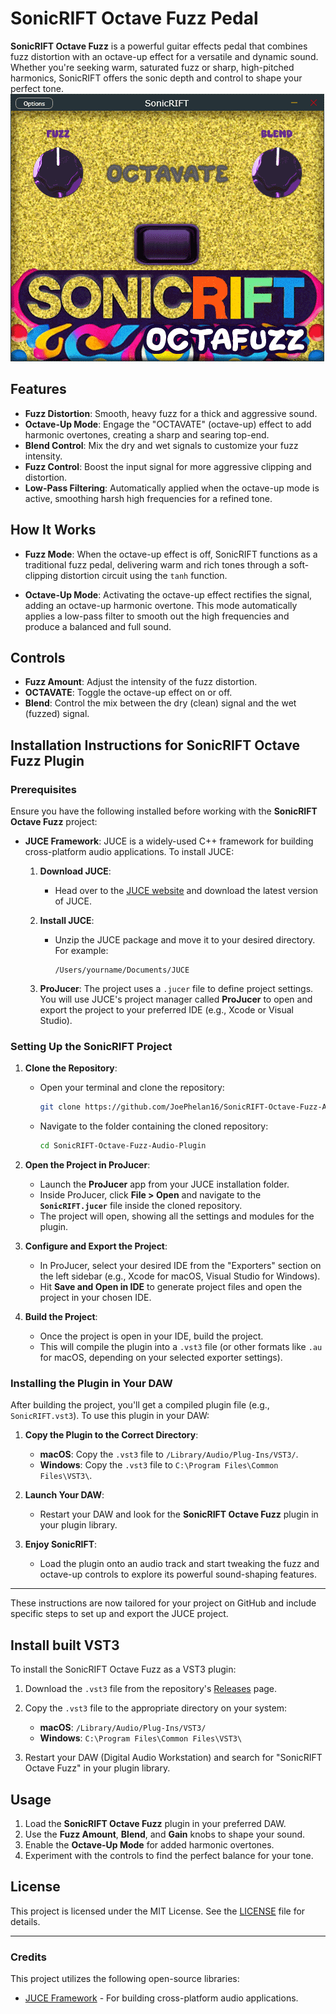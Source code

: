 # SonicRIFT Octave Fuzz Pedal

**SonicRIFT Octave Fuzz** is a powerful guitar effects pedal that combines fuzz distortion with an octave-up effect for a versatile and dynamic sound. Whether you're seeking warm, saturated fuzz or sharp, high-pitched harmonics, SonicRIFT offers the sonic depth and control to shape your perfect tone.
![SonicRIFT Octave Fuzz Pedal](SonicRIFTdemo.gif)

## Features

- **Fuzz Distortion**: Smooth, heavy fuzz for a thick and aggressive sound.
- **Octave-Up Mode**: Engage the "OCTAVATE" (octave-up) effect to add harmonic overtones, creating a sharp and searing top-end.
- **Blend Control**: Mix the dry and wet signals to customize your fuzz intensity.
- **Fuzz Control**: Boost the input signal for more aggressive clipping and distortion.
- **Low-Pass Filtering**: Automatically applied when the octave-up mode is active, smoothing harsh high frequencies for a refined tone.

## How It Works

- **Fuzz Mode**: When the octave-up effect is off, SonicRIFT functions as a traditional fuzz pedal, delivering warm and rich tones through a soft-clipping distortion circuit using the `tanh` function.
  
- **Octave-Up Mode**: Activating the octave-up effect rectifies the signal, adding an octave-up harmonic overtone. This mode automatically applies a low-pass filter to smooth out the high frequencies and produce a balanced and full sound.

## Controls

- **Fuzz Amount**: Adjust the intensity of the fuzz distortion.
- **OCTAVATE**: Toggle the octave-up effect on or off.
- **Blend**: Control the mix between the dry (clean) signal and the wet (fuzzed) signal.

## Installation Instructions for **SonicRIFT Octave Fuzz** Plugin

### Prerequisites

Ensure you have the following installed before working with the **SonicRIFT Octave Fuzz** project:

- **JUCE Framework**: JUCE is a widely-used C++ framework for building cross-platform audio applications. To install JUCE:
  
  1. **Download JUCE**:
     - Head over to the [JUCE website](https://juce.com/get-juce) and download the latest version of JUCE.
  
  2. **Install JUCE**:
     - Unzip the JUCE package and move it to your desired directory. For example:
       ```
       /Users/yourname/Documents/JUCE
       ```

  3. **ProJucer**: The project uses a `.jucer` file to define project settings. You will use JUCE's project manager called **ProJucer** to open and export the project to your preferred IDE (e.g., Xcode or Visual Studio).

### Setting Up the SonicRIFT Project

1. **Clone the Repository**:
   - Open your terminal and clone the repository:
     ```bash
     git clone https://github.com/JoePhelan16/SonicRIFT-Octave-Fuzz-Audio-Plugin.git
     ```
   - Navigate to the folder containing the cloned repository:
     ```bash
     cd SonicRIFT-Octave-Fuzz-Audio-Plugin
     ```

2. **Open the Project in ProJucer**:
   - Launch the **ProJucer** app from your JUCE installation folder.
   - Inside ProJucer, click **File > Open** and navigate to the **`SonicRIFT.jucer`** file inside the cloned repository.
   - The project will open, showing all the settings and modules for the plugin.

3. **Configure and Export the Project**:
   - In ProJucer, select your desired IDE from the "Exporters" section on the left sidebar (e.g., Xcode for macOS, Visual Studio for Windows).
   - Hit **Save and Open in IDE** to generate project files and open the project in your chosen IDE.

4. **Build the Project**:
   - Once the project is open in your IDE, build the project.
   - This will compile the plugin into a `.vst3` file (or other formats like `.au` for macOS, depending on your selected exporter settings).

### Installing the Plugin in Your DAW

After building the project, you'll get a compiled plugin file (e.g., `SonicRIFT.vst3`). To use this plugin in your DAW:

1. **Copy the Plugin to the Correct Directory**:
   - **macOS**: Copy the `.vst3` file to `/Library/Audio/Plug-Ins/VST3/`.
   - **Windows**: Copy the `.vst3` file to `C:\Program Files\Common Files\VST3\`.

2. **Launch Your DAW**:
   - Restart your DAW and look for the **SonicRIFT Octave Fuzz** plugin in your plugin library.

3. **Enjoy SonicRIFT**:
   - Load the plugin onto an audio track and start tweaking the fuzz and octave-up controls to explore its powerful sound-shaping features.

--- 

These instructions are now tailored for your project on GitHub and include specific steps to set up and export the JUCE project.

## Install built VST3

To install the SonicRIFT Octave Fuzz as a VST3 plugin:

1. Download the `.vst3` file from the repository's [Releases](https://github.com/your-repo/releases) page.
2. Copy the `.vst3` file to the appropriate directory on your system:

   - **macOS**: `/Library/Audio/Plug-Ins/VST3/`
   - **Windows**: `C:\Program Files\Common Files\VST3\`

3. Restart your DAW (Digital Audio Workstation) and search for "SonicRIFT Octave Fuzz" in your plugin library.

## Usage

1. Load the **SonicRIFT Octave Fuzz** plugin in your preferred DAW.
2. Use the **Fuzz Amount**, **Blend**, and **Gain** knobs to shape your sound.
3. Enable the **Octave-Up Mode** for added harmonic overtones.
4. Experiment with the controls to find the perfect balance for your tone.

## License

This project is licensed under the MIT License. See the [LICENSE](LICENSE) file for details.

---

### Credits

This project utilizes the following open-source libraries:

- [JUCE Framework](https://juce.com/) - For building cross-platform audio applications.

